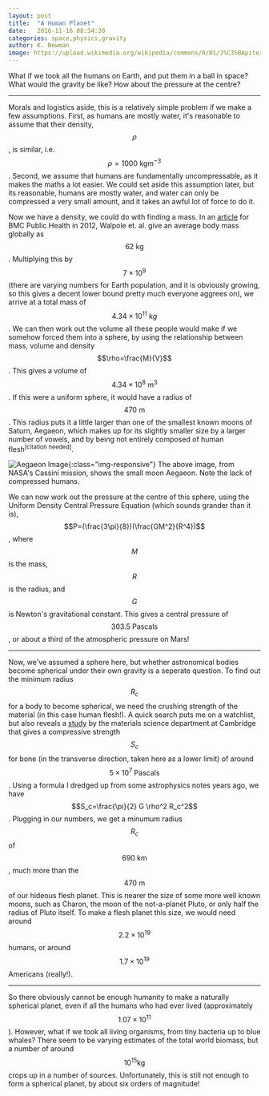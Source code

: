 ```yaml
---
layout: post
title:  "A Human Planet"
date:   2016-11-16 08:34:20
categories: space,physics,gravity
author: K. Newman
image: https://upload.wikimedia.org/wikipedia/commons/0/01/J%C3%BApiter_e_Io.jpg
---
```


What if we took all the humans on Earth, and put them in a ball in space? What would the gravity be like? How about the pressure at the centre?

---

Morals and logistics aside, this is a relatively simple problem if we make a few assumptions. First, as humans are mostly water, it's reasonable to assume that their density, $$\rho$$, is similar, i.e. $$\rho=1000~\mathrm{kgm^{-3}}$$. Second, we assume that humans are fundamentally uncompressable, as it makes the maths a lot easier. We could set aside this assumption later, but its reasonable, humans are mostly water, and water can only be compressed a very small amount, and it takes an awful lot of force to do it.

Now we have a density, we could do with finding a mass. In an [article](http://download.springer.com/static/pdf/469/art%253A10.1186%252F1471-2458-12-439.pdf?originUrl=http%3A%2F%2Fbmcpublichealth.biomedcentral.com%2Farticle%2F10.1186%2F1471-2458-12-439&token2=exp=1479285558~acl=%2Fstatic%2Fpdf%2F469%2Fart%25253A10.1186%25252F1471-2458-12-439.pdf*~hmac=91367edeb913edb72f82b0324539541a1d3fad3c5addc59a7c26768e7e278d34) for BMC Public Health in 2012, Walpole et. al. give an average body mass globally as $$62~\mathrm{kg}$$. Multiplying this by $$7\times 10^9$$ (there are varying numbers for Earth population, and it is obviously growing, so this gives a decent lower bound pretty much everyone aggrees on), we arrive at a total mass of $$4.34\times 10^{11}~\mathrm{k}g$$. We can then work out the volume all these people would make if we somehow forced them into a sphere, by using the relationship between mass, volume and density $$\rho=\frac{M}{V}$$. This gives a volume of $$4.34\times 10^8~\mathrm{m^3}$$. If this were a uniform sphere, it would have a radius of $$470~\mathrm{m}$$. This radius puts it a little larger than one of the smallest known moons of Saturn, Aegaeon, which makes up for its slightly smaller size by a larger number of vowels, and by being not entirely composed of human flesh<sup>[citation needed]</sup>.

![Aegaeon Image](http://photojournal.jpl.nasa.gov/browse/PIA11148.jpg "Aegaeon, from the Cassini Mission"){:class="img-responsive"}
The above image, from NASA's Cassini mission, shows the small moon Aegaeon. Note the lack of compressed humans.

We can now work out the pressure at the centre of this sphere, using the Uniform Density Central Pressure Equation (which sounds grander than it is), $$P=(\frac{3\pi}{8})(\frac{GM^2}{R^4})$$, where $$M$$ is the mass, $$R$$ is the radius, and $$G$$ is Newton's gravitational constant. This gives a central pressure of $$303.5~\mathrm{Pascals}$$, or about a third of the atmospheric pressure on Mars!

---

Now, we've assumed a sphere here, but whether astronomical bodies become spherical under their own gravity is a seperate question. To find out the minimum radius $$R_c$$ for a body to become spherical, we need the crushing strength of the material (in this case human flesh!). A quick search puts me on a watchlist, but also reveals a [study](http://www.doitpoms.ac.uk/tlplib/bones/bone_mechanical.php) by the materials science department at Cambridge that gives a compressive strength $$S_c$$ for bone (in the transverse direction, taken here as a lower limit) of around $$ 5\times 10^7 ~\mathrm{Pascals}$$. Using a formula I dredged up from some astrophysics notes years ago, we have $$S_c=\frac{\pi}{2} G \rho^2 R_c^2$$. Plugging in our numbers, we get a minumum radius $$R_c$$ of $$690~\mathrm{km}$$, much more than the $$470~\mathrm{m}$$ of our hideous flesh planet. This is nearer the size of some more well known moons, such as Charon, the moon of the not-a-planet Pluto, or only half the radius of Pluto itself. To make a flesh planet this size, we would need around $$2.2\times 10^{19}$$ humans, or around $$1.7\times 10^{19}$$ Americans (really!). 

---

So there obviously cannot be enough humanity to make a naturally spherical planet, even if all the humans who had ever lived (approximately $$1.07\times 10^{11}$$). However, what if we took all living organisms, from tiny bacteria up to blue whales? There seem to be varying estimates of the total world biomass, but a number of around $$10^{15} \mathrm{kg}$$ crops up in a number of sources. Unfortunately, this is still not enough to form a spherical planet, by about six orders of magnitude!
